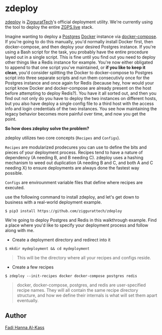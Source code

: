 # zdeploy
[zdeploy](https://github.com/ziggurattech/zdeploy) is [ZigguratTech](http://ziggurat.tech)'s official deployment utility. We're currently using the tool to deploy the entire [ZGPS.live](https://zgps.live) stack.

Imagine wanting to deploy a [Postgres](#) [Docker](#) instance via [docker-compose](#). If you're going to do this manually, you'd normally install Docker first, then docker-compose, and then deploy your desired Postgres instance. If you're using a Bash script for the task, you probably have the entire procedure layed out in a single script. This is fine until you find out you need to deploy other things like a Redis instance for example. You're now either obligated to append to that one script you've maintained, or <b>if you like to keep it clean</b>, you'd consider splitting the Docker to docker-compose to Postgres script into three separate scripts and run them consecutivly once for the Postgres instance and once again for Redis (because hey, how would your script know Docker and docker-compose are already present on the host before attempting to deploy Redis?). You have it all sorted out, and then you find out not only do you have to deploy the two instances on different hosts, but you also have deploy a single config file to a third host with the access info and login credentials of the two instances. You see how maintaining the legacy behavior becomes more painful over time, and now you get the point.

<b>So how does zdeploy solve the problem?</b>

zdeploy utilizes two core concepts (`Recipes` and `Configs`).

`Recipes` are modularized prodecures you can use to define the bits and pieces of your deployment process. Recipes tend to have a nature of dependency (A needing B, and B needing C). zdeploy uses a hashing mechanism to weed out duplication (A needing B and C, and both A and C needing X) to ensure deployments are always done the fastest way possible.

`Configs` are envirounment variable files that define where recipes are executed.

use the following command to install zdeploy, and let's get down to business with a real-world deployment example.

```
$ pip3 install https://github.com/ziggurattech/zdeploy
```

We're going to deploy Postgres and Redis in this walkthrough example. Find a place where you'd like to specify your deployment process and follow along with me.

* Create a deployment directory and redirect into it

```
$ mkdir mydeployment && cd mydeployment
```

> This will be the directory where all your recipes and configs reside.

* Create a few recipes

```
$ zdeploy --init-recipes docker docker-compose postgres redis
```

> docker, docker-compose, postgres, and redis are user-specified recipe names. They will all contain the same recipe directory structure, and how we define their internals is what will set them apart eventually.




## Author
[Fadi Hanna Al-Kass](https://github.com/alkass)
